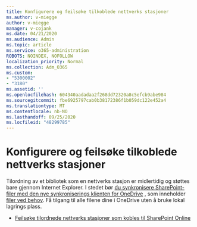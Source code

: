 ```yaml
---
title: Konfigurere og feilsøke tilkoblede nettverks stasjoner
ms.author: v-miegge
author: v-miegge
manager: v-cojank
ms.date: 04/21/2020
ms.audience: Admin
ms.topic: article
ms.service: o365-administration
ROBOTS: NOINDEX, NOFOLLOW
localization_priority: Normal
ms.collection: Adm_O365
ms.custom:
- "5300002"
- "3180"
ms.assetid: ''
ms.openlocfilehash: 604340aadadaa2f268dd72320a8c5efcb9abe984
ms.sourcegitcommit: fbe6925797cab0b38172386f1b059dc122e452a4
ms.translationtype: MT
ms.contentlocale: nb-NO
ms.lasthandoff: 09/25/2020
ms.locfileid: "48299785"
---
```

# <a name="how-to-configure-and-troubleshoot-mapped-network-drives"></a>Konfigurere og feilsøke tilkoblede nettverks stasjoner

Tilordning av et bibliotek som en nettverks stasjon er midlertidig og støttes bare gjennom Internet Explorer. I stedet bør [du synkronisere SharePoint-filer med den nye synkroniserings klienten for OneDrive](https://support.office.com/article/6de9ede8-5b6e-4503-80b2-6190f3354a88) , som inneholder [filer ved behov](https://support.office.com/article/0e6860d3-d9f3-4971-b321-7092438fb38e). Få tilgang til alle filene dine i OneDrive uten å bruke lokal lagrings plass.

* [Feilsøke tilordnede nettverks stasjoner som kobles til SharePoint Online](https://docs.microsoft.com/sharepoint/support/administration/troubleshoot-mapped-network-drives)